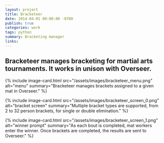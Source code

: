 ```yaml
---
layout: project
title: Bracketeer
date: 2014-04-01 00:00:00 -0700
publish: true
categories: work
tags: python
summary: Bracketing manager
links: 
---
```

## Bracketeer manages bracketing for martial arts tournaments. It works in unison with Overseer.

{% include image-card.html 
    src="/assets/images/bracketeer_menu.png"
    alt="menu" 
    summary="Bracketeer manages brackets assigned to a given mat in Overseer." 
%}

{% include image-card.html 
    src="/assets/images/bracketeer_screen_0.png"
    alt="bracket screen" 
    summary="Multiple bracket types are supported, from 2 to 32 person brackets, for single or double elimination." 
%}

{% include image-card.html 
    src="/assets/images/bracketeer_screen_1.png"
    alt="winner prompt" 
    summary="As each bout is completed, mat workers enter the winner. Once brackets are completed, the results are sent to Overseer." 
%}
